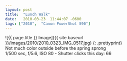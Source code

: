 ```yaml
---
layout: post
title:  "Lunch Walk"
date:   2010-03-23  11:44:07 -0600
tags: ["2010",  "Canon PowerShot S90"]
---
```

![{{ page.title }} Image]({{ site.baseurl }}/images/2010/2010_0323_IMG_0517.jpg)
{: .prettyprint}  
Not much color outside before the spring sprong  
1/500 sec, f/5.6, ISO 80 - Shutter clicks this day: 66